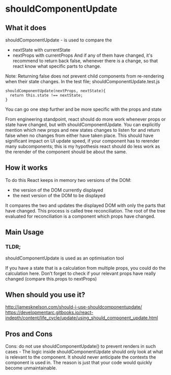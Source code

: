 # shouldComponentUpdate

## What it does
shouldComponentUpdate - is used to compare the 
- nextState with currentState
- nextProps with currentProps
And if any of them have changed, it's recommend to return back false, whenever there is a change, so that react know what specific parts to change.

Note: Returning false does not prevent child components from re-rendering when their state changes.
In the test file; shouldComponentUpdate.test.js

```
shouldComponentUpdate(nextProps, nextState){
  return this.state !== nextState;
}
```
You can go one step further and be more specific with the props and state

From engineering standpoint, react should do more work whenever props or state have changed, but with shouldComponentUpdate. You can explicitly mention which new props and new states changes to listen for and return false when no changes from either have taken place. This should have significant impact on UI update speed, if your component has to rerender many subcomponents; this is my hypothesis react should do less work as the rerender of the component should be about the same.

## How it works
To do this React keeps in memory two versions of the DOM:
- the version of the DOM currently displayed
- the next version of the DOM to be displayed

It compares the two and updates the displayed DOM with only the parts that have changed. This process is called tree reconciliation. The root of the tree evaluated for reconciliation is a component which props have changed.

## Main Usage
### TLDR;
shouldComponentUpdate is used as an optimisation tool


If you have a state that is a calculation from multiple props, you could do the calculation here. Don’t forget to check if your relevant props have really changed (compare this.props to nextProps)

## When should you use it?

http://jamesknelson.com/should-i-use-shouldcomponentupdate/
https://developmentarc.gitbooks.io/react-indepth/content/life_cycle/update/using_should_component_update.html

## Pros and Cons

Cons: do not use shouldComponentUpdate() to prevent renders in such cases - The logic inside shouldComponentUpdate should only look at what is relevant to the component. It should never anticipate the contexts the component is used in. The reason is just that your code would quickly become unmaintainable.
